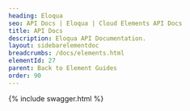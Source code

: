 ```yaml
---
heading: Eloqua
seo: API Docs | Eloqua | Cloud Elements API Docs
title: API Docs
description: Eloqua API Documentation.
layout: sidebarelementdoc
breadcrumbs: /docs/elements.html
elementId: 27
parent: Back to Element Guides
order: 90
---
```


{% include swagger.html %}
